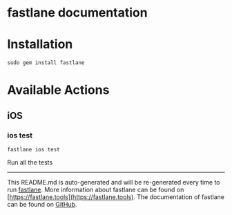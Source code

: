 fastlane documentation
================
# Installation
```
sudo gem install fastlane
```
# Available Actions
## iOS
### ios test
```
fastlane ios test
```
Run all the tests

----

This README.md is auto-generated and will be re-generated every time to run [fastlane](https://fastlane.tools).
More information about fastlane can be found on [https://fastlane.tools](https://fastlane.tools).
The documentation of fastlane can be found on [GitHub](https://github.com/fastlane/fastlane/tree/master/fastlane).